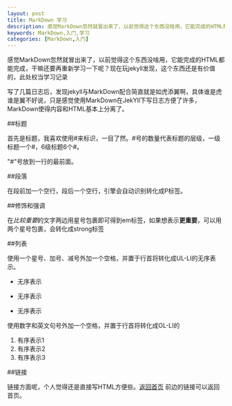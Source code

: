 ```yaml
---
layout: post
title: MarkDown 学习
description: 感觉MarkDown忽然就冒出来了，以前觉得这个东西没啥用，它能完成的HTML都能完成，干嘛还要再重新学习一下呢？现在玩jekyll发现，这个东西还是有价值的，此处权当学习记录
keywords: MarkDown,入门,学习
categories: [MarkDown,入门]
---
```


感觉MarkDown忽然就冒出来了，以前觉得这个东西没啥用，它能完成的HTML都能完成，干嘛还要再重新学习一下呢？现在玩jekyll发现，这个东西还是有价值的，此处权当学习记录

写了几篇日志后，发现jekyll与MarkDown配合简直就是如虎添翼啊，具体谁是虎谁是翼不好说，只是感觉使用MarkDown在JekYll下写日志方便了许多，MarkDown使得内容和HTML基本上分离了。

##标题

首先是标题，我喜欢使用#来标识，一目了然。#号的数量代表标题的层级，一级标题一个#，6级标题6个#。

"#"号放到一行的最前面。

##段落

在段前加一个空行，段后一个空行，引擎会自动识别转化成P标签。

##修饰和强调

在*比较重要*的文字两边用星号包裹即可得到em标签，如果想表示**更重要**，可以用两个星号包裹，会转化成strong标签

##列表

使用一个星号、加号、减号外加一个空格，并置于行首将转化成UL-LI的无序表示。

* 无序表示
+ 无序表示
- 无序表示

使用数字和英文句号外加一个空格，并置于行首将转化成OL-LI的

1. 有序表示1
2. 有序表示2
3. 有序表示3

##链接

链接方面呢，个人觉得还是直接写HTML方便些。<a href="/">返回首页</a> 前边的链接可以返回首页。